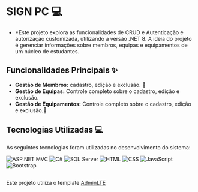 # SIGN PC 💻

- *Este projeto explora as funcionalidades de CRUD e Autenticação e autorização customizada, utilizando a versão .NET 8. A ideia do projeto é gerenciar informações sobre membros, equipas e equipamentos de um núcleo de estudantes.

  
## Funcionalidades Principais ✨

- **Gestão de Membros:** cadastro, edição e exclusão. 👥
- **Gestão de Equipas:** Controle completo sobre o cadastro, edição e exclusão.
- **Gestão de Equipamentos:** Controle completo sobre o cadastro, edição e exclusão.👥


## Tecnologias Utilizadas 💻

As seguintes tecnologias foram utilizadas no desenvolvimento do sistema:

![ASP.NET MVC](https://img.shields.io/badge/ASP.NET%20MVC-%235C2D91?style=for-the-badge&logo=dotnet&logoColor=white)
![C#](https://img.shields.io/badge/C%23-%23239120?style=for-the-badge&logo=csharp&logoColor=white)
![SQL Server](https://img.shields.io/badge/SQL%20Server-%23CC2927?style=for-the-badge&logo=microsoftsqlserver&logoColor=white)
![HTML](https://img.shields.io/badge/HTML-%23E34F26?style=for-the-badge&logo=html5&logoColor=white)
![CSS](https://img.shields.io/badge/CSS-%231572B6?style=for-the-badge&logo=css3&logoColor=white)
![JavaScript](https://img.shields.io/badge/JavaScript-%23F7DF1E?style=for-the-badge&logo=javascript&logoColor=black)
![Bootstrap](https://img.shields.io/badge/Bootstrap-%23563D7C?style=for-the-badge&logo=bootstrap&logoColor=white)

## 
Este projeto utiliza o template [AdminLTE](https://adminlte.io/)
